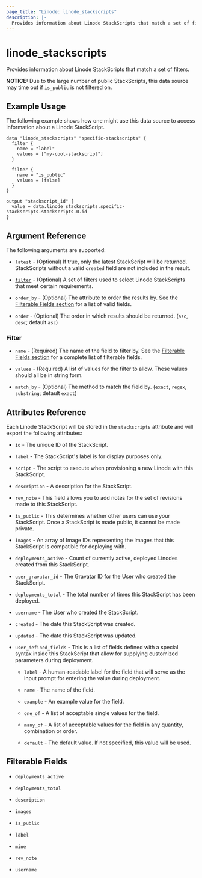 ```yaml
---
page_title: "Linode: linode_stackscripts"
description: |-
  Provides information about Linode StackScripts that match a set of filters.
---
```


# linode\_stackscripts

Provides information about Linode StackScripts that match a set of filters.

**NOTICE:** Due to the large number of public StackScripts, this data source may time out if `is_public` is not filtered on.

## Example Usage

The following example shows how one might use this data source to access information about a Linode StackScript.

```hcl
data "linode_stackscripts" "specific-stackscripts" {
  filter {
    name = "label"
    values = ["my-cool-stackscript"]
  }

  filter {
    name = "is_public"
    values = [false]
  }
}

output "stackscript_id" {
  value = data.linode_stackscripts.specific-stackscripts.stackscripts.0.id
}
```

## Argument Reference

The following arguments are supported:

* `latest` - (Optional) If true, only the latest StackScript will be returned. StackScripts without a valid `created` field are not included in the result.

* [`filter`](#filter) - (Optional) A set of filters used to select Linode StackScripts that meet certain requirements.

* `order_by` - (Optional) The attribute to order the results by. See the [Filterable Fields section](#filterable-fields) for a list of valid fields.

* `order` - (Optional) The order in which results should be returned. (`asc`, `desc`; default `asc`)

### Filter

* `name` - (Required) The name of the field to filter by. See the [Filterable Fields section](#filterable-fields) for a complete list of filterable fields.

* `values` - (Required) A list of values for the filter to allow. These values should all be in string form.

* `match_by` - (Optional) The method to match the field by. (`exact`, `regex`, `substring`; default `exact`)

## Attributes Reference

Each Linode StackScript will be stored in the `stackscripts` attribute and will export the following attributes:

* `id` - The unique ID of the StackScript.

* `label` - The StackScript's label is for display purposes only.

* `script` - The script to execute when provisioning a new Linode with this StackScript.

* `description` - A description for the StackScript.

* `rev_note` - This field allows you to add notes for the set of revisions made to this StackScript.

* `is_public` - This determines whether other users can use your StackScript. Once a StackScript is made public, it cannot be made private.

* `images` - An array of Image IDs representing the Images that this StackScript is compatible for deploying with.

* `deployments_active` - Count of currently active, deployed Linodes created from this StackScript.

* `user_gravatar_id` - The Gravatar ID for the User who created the StackScript.

* `deployments_total` - The total number of times this StackScript has been deployed.

* `username` - The User who created the StackScript.

* `created` - The date this StackScript was created.

* `updated` - The date this StackScript was updated.

* `user_defined_fields` - This is a list of fields defined with a special syntax inside this StackScript that allow for supplying customized parameters during deployment.

  * `label` - A human-readable label for the field that will serve as the input prompt for entering the value during deployment.

  * `name` - The name of the field.

  * `example` - An example value for the field.

  * `one_of` - A list of acceptable single values for the field.

  * `many_of` - A list of acceptable values for the field in any quantity, combination or order.

  * `default` - The default value. If not specified, this value will be used.

## Filterable Fields

* `deployments_active`

* `deployments_total`

* `description`

* `images`

* `is_public`

* `label`

* `mine`

* `rev_note`

* `username`
